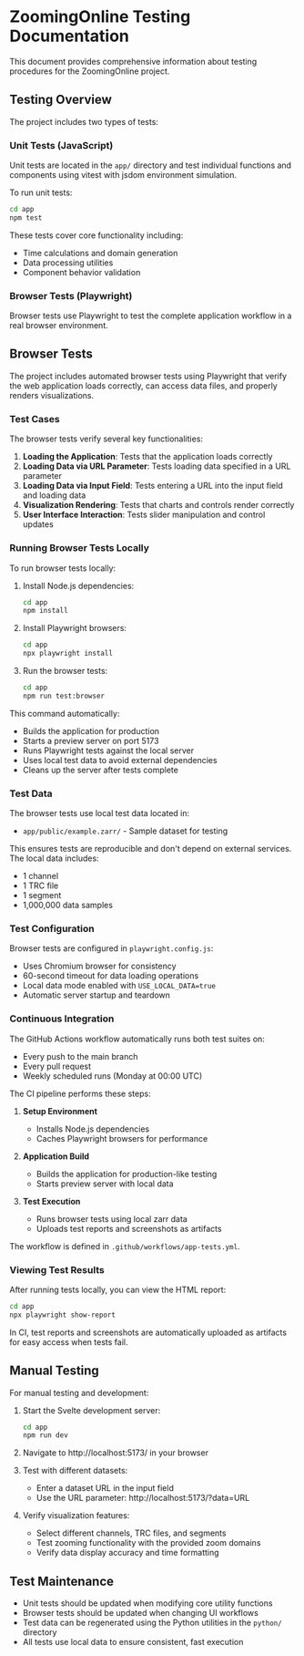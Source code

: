# ZoomingOnline Testing Documentation

This document provides comprehensive information about testing procedures for the ZoomingOnline project.

## Testing Overview

The project includes two types of tests:

### Unit Tests (JavaScript)

Unit tests are located in the `app/` directory and test individual functions and components using vitest with jsdom environment simulation.

To run unit tests:
```bash
cd app
npm test
```

These tests cover core functionality including:
- Time calculations and domain generation
- Data processing utilities
- Component behavior validation

### Browser Tests (Playwright)

Browser tests use Playwright to test the complete application workflow in a real browser environment.

## Browser Tests

The project includes automated browser tests using Playwright that verify the web application loads correctly, can access data files, and properly renders visualizations.

### Test Cases

The browser tests verify several key functionalities:

1. **Loading the Application**: Tests that the application loads correctly
2. **Loading Data via URL Parameter**: Tests loading data specified in a URL parameter
3. **Loading Data via Input Field**: Tests entering a URL into the input field and loading data
4. **Visualization Rendering**: Tests that charts and controls render correctly
5. **User Interface Interaction**: Tests slider manipulation and control updates

### Running Browser Tests Locally

To run browser tests locally:

1. Install Node.js dependencies:
   ```bash
   cd app
   npm install
   ```

2. Install Playwright browsers:
   ```bash
   cd app
   npx playwright install
   ```

3. Run the browser tests:
   ```bash
   cd app
   npm run test:browser
   ```

This command automatically:
- Builds the application for production
- Starts a preview server on port 5173
- Runs Playwright tests against the local server
- Uses local test data to avoid external dependencies
- Cleans up the server after tests complete

### Test Data

The browser tests use local test data located in:
- `app/public/example.zarr/` - Sample dataset for testing

This ensures tests are reproducible and don't depend on external services. The local data includes:
- 1 channel
- 1 TRC file  
- 1 segment
- 1,000,000 data samples

### Test Configuration

Browser tests are configured in `playwright.config.js`:
- Uses Chromium browser for consistency
- 60-second timeout for data loading operations
- Local data mode enabled with `USE_LOCAL_DATA=true`
- Automatic server startup and teardown

### Continuous Integration

The GitHub Actions workflow automatically runs both test suites on:
- Every push to the main branch
- Every pull request
- Weekly scheduled runs (Monday at 00:00 UTC)

The CI pipeline performs these steps:

1. **Setup Environment**
   - Installs Node.js dependencies
   - Caches Playwright browsers for performance

2. **Application Build**
   - Builds the application for production-like testing
   - Starts preview server with local data

3. **Test Execution**
   - Runs browser tests using local zarr data
   - Uploads test reports and screenshots as artifacts

The workflow is defined in `.github/workflows/app-tests.yml`.

### Viewing Test Results

After running tests locally, you can view the HTML report:

```bash
cd app
npx playwright show-report
```

In CI, test reports and screenshots are automatically uploaded as artifacts for easy access when tests fail.

## Manual Testing

For manual testing and development:

1. Start the Svelte development server:
   ```bash
   cd app
   npm run dev
   ```

2. Navigate to http://localhost:5173/ in your browser

3. Test with different datasets:
   - Enter a dataset URL in the input field
   - Use the URL parameter: http://localhost:5173/?data=URL
   
4. Verify visualization features:
   - Select different channels, TRC files, and segments
   - Test zooming functionality with the provided zoom domains
   - Verify data display accuracy and time formatting

## Test Maintenance

- Unit tests should be updated when modifying core utility functions
- Browser tests should be updated when changing UI workflows
- Test data can be regenerated using the Python utilities in the `python/` directory
- All tests use local data to ensure consistent, fast execution

